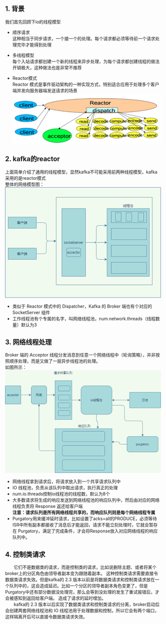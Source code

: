 ## 1. 背景
我们首先回顾下io的线程模型

* 顺序请求  
这种相当于同步请求，一个接一个的处理。每个请求都必须等待前一个请求处理完毕才能得到处理

* 多线程模型  
  每个入站请求都创建一个新的线程来异步处理，为每个请求都创建线程的做法开销极大，这种做法也是非常不推荐  

* Reactor模式  
  Reactor 模式是事件驱动架构的一种实现方式，特别适合应用于处理多个客户端并发向服务器端发送请求的场景  
  ![](reactor模型.png)
  
## 2. kafka的reactor
上面简单介绍了通用的线程模型，显然kafka不可能采用前两种线程模型，kafka采用的是reactor模式  
整体的网络模型图：  
![](kafka线程模型整体图.png)  
* 类似于 Reactor 模式中的 Dispatcher，Kafka 的 Broker 端也有个对应的SocketServer 组件
* 工作线程池有个专属的名字，叫网络线程池，num.network.threads（线程数量）默认为3  

## 3. 网络线程处理
 Broker 端的 Acceptor 线程分发消息到任意一个网络线程中（轮询策略），并非按照顺序处理，而是又做了一层异步线程池的处理。  
 如图所示：  
 ![](kafka的io线程模型.png)  
 * 网络线程拿到请求后，将请求放入到一个共享请求队列中
 *  IO 线程池，负责从该队列中取出请求，执行真正的处理
 *  num.io.threads控制io线程池的线程数，默认为8个
 *  大多数请求将生成的响应发送到网络线程池的响应队列中，然后由对应的网络线程负责将 Response 返还给客户端    
**注意：请求队列是所有网络线程共享的，而响应队列则是每个网络线程专属**
 *  Purgatory用来缓冲延时请求，比如设置了acks=all的PRODUCE，必须等待ISR中所有副本都接收了消息后才能返回，请求不能立刻处理时，它就会暂存在 Purgatory，满足了完成条件，才会将Response放入对应网络线程的响应队列中。

## 4. 控制类请求   
&emsp;&emsp;它们不是数据类的请求，而是控制类的请求，比如说删除主题、或者将某个broker上的分区角色由领导者副本变为跟随着副本。  这种控制类请求需要直接令数据类请求失效。但是kafka的 2.3 版本以前是将数据类请求和控制类请求放在一个队列中的，这会造成延迟。比如一个分区的领导者副本角色变更了，但是Purgatory中还有部分数据没处理完，那么会等到没处理的发生了重试报错后，才会被感知到返回给客户端。 造成了请求的延时增加。  
&emsp;&emsp;kafka的 2.3 版本以后实现了数据类请求和控制类请求的分离，broker启动后会创建两套网络线程池和 IO 线程池用于处理数据和控制，所以它会有两个端口，这样隔离开后可以直接令数据类请求失效。

